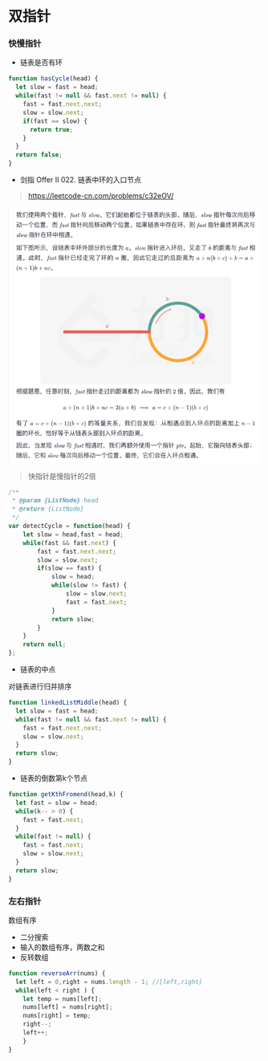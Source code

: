 # 双指针

### 快慢指针
- 链表是否有环

```js
function hasCycle(head) {
  let slow = fast = head;
  while(fast != null && fast.next != null) {
    fast = fast.next.next;
    slow = slow.next;
    if(fast == slow) {
      return true;
    }
  }
  return false;
}
```



- 剑指 Offer II 022. 链表中环的入口节点
>  https://leetcode-cn.com/problems/c32eOV/

![找到链表环的入口证明.png](./img/cycle.png)

> 快指针是慢指针的2倍
```js
/**
 * @param {ListNode} head
 * @return {ListNode}
 */
var detectCycle = function(head) {
    let slow = head,fast = head;
    while(fast && fast.next) {
        fast = fast.next.next;
        slow = slow.next;
        if(slow == fast) {
            slow = head;
            while(slow != fast) {
                slow = slow.next;
                fast = fast.next;
            }
            return slow;
        }
    }
    return null;
};
```


- 链表的中点

对链表进行归并排序

```js
function linkedListMiddle(head) {
  let slow = fast = head;
  while(fast != null && fast.next != null) {
    fast = fast.next.next;
    slow = slow.next;
  }
  return slow;
}
```

- 链表的倒数第k个节点

```js
function getKthFromend(head,k) {
  let fast = slow = head;
  while(k-- > 0) {
    fast = fast.next;
  }
  while(fast != null) {
    fast = fast.next;
    slow = slow.next;
  }
  return slow;
}
```

### 左右指针

数组有序

- 二分搜索
- 输入的数组有序，两数之和
- 反转数组

```js
function reverseArr(nums) {
  let left = 0,right = nums.length - 1; //[left,right]
  while(left < right ) {
    let temp = nums[left];
    nums[left] = nums[right];
    nums[right] = temp;
    right--;
    left++;
	}
}
```


